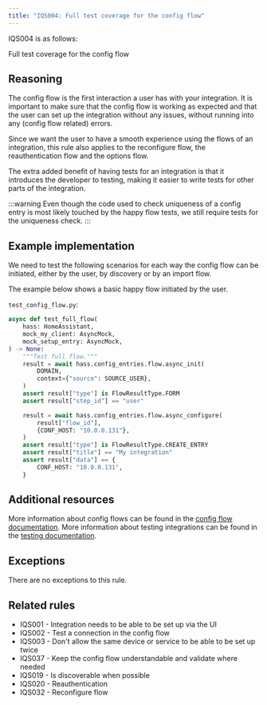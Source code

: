 ```yaml
---
title: "IQS004: Full test coverage for the config flow"
---
```


IQS004 is as follows:

Full test coverage for the config flow

## Reasoning

The config flow is the first interaction a user has with your integration.
It is important to make sure that the config flow is working as expected and that the user can set up the integration without any issues, without running into any (config flow related) errors.

Since we want the user to have a smooth experience using the flows of an integration, this rule also applies to the reconfigure flow, the reauthentication flow and the options flow.

The extra added benefit of having tests for an integration is that it introduces the developer to testing, making it easier to write tests for other parts of the integration.

:::warning
Even though the code used to check uniqueness of a config entry is most likely touched by the happy flow tests, we still require tests for the uniqueness check.
:::

## Example implementation

We need to test the following scenarios for each way the config flow can be initiated, either by the user, by discovery or by an import flow.

The example below shows a basic happy flow initiated by the user.

`test_config_flow.py`:
```python
async def test_full_flow(
    hass: HomeAssistant,
    mock_my_client: AsyncMock,
    mock_setup_entry: AsyncMock,
) -> None:
    """Test full flow."""
    result = await hass.config_entries.flow.async_init(
        DOMAIN,
        context={"source": SOURCE_USER},
    )
    assert result["type"] is FlowResultType.FORM
    assert result["step_id"] == "user"

    result = await hass.config_entries.flow.async_configure(
        result["flow_id"],
        {CONF_HOST: "10.0.0.131"},
    )
    assert result["type"] is FlowResultType.CREATE_ENTRY
    assert result["title"] == "My integration"
    assert result["data"] == {
        CONF_HOST: "10.0.0.131",
    }
```

## Additional resources

More information about config flows can be found in the [config flow documentation](../../../config_entries_config_flow_handler).
More information about testing integrations can be found in the [testing documentation](../../../development_testing).

## Exceptions

There are no exceptions to this rule.

## Related rules

- IQS001 - Integration needs to be able to be set up via the UI
- IQS002 - Test a connection in the config flow
- IQS003 - Don't allow the same device or service to be able to be set up twice
- IQS037 - Keep the config flow understandable and validate where needed
- IQS019 - Is discoverable when possible
- IQS020 - Reauthentication
- IQS032 - Reconfigure flow